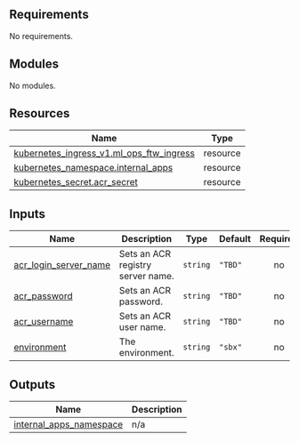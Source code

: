 <!-- BEGIN_TF_DOCS -->
## Requirements

No requirements.

## Modules

No modules.

## Resources

| Name | Type |
|------|------|
| [kubernetes_ingress_v1.ml_ops_ftw_ingress](https://registry.terraform.io/providers/hashicorp/kubernetes/latest/docs/resources/ingress_v1) | resource |
| [kubernetes_namespace.internal_apps](https://registry.terraform.io/providers/hashicorp/kubernetes/latest/docs/resources/namespace) | resource |
| [kubernetes_secret.acr_secret](https://registry.terraform.io/providers/hashicorp/kubernetes/latest/docs/resources/secret) | resource |

## Inputs

| Name | Description | Type | Default | Required |
|------|-------------|------|---------|:--------:|
| <a name="input_acr_login_server_name"></a> [acr\_login\_server\_name](#input\_acr\_login\_server\_name) | Sets an ACR registry server name. | `string` | `"TBD"` | no |
| <a name="input_acr_password"></a> [acr\_password](#input\_acr\_password) | Sets an ACR password. | `string` | `"TBD"` | no |
| <a name="input_acr_username"></a> [acr\_username](#input\_acr\_username) | Sets an ACR user name. | `string` | `"TBD"` | no |
| <a name="input_environment"></a> [environment](#input\_environment) | The environment. | `string` | `"sbx"` | no |

## Outputs

| Name | Description |
|------|-------------|
| <a name="output_internal_apps_namespace"></a> [internal\_apps\_namespace](#output\_internal\_apps\_namespace) | n/a |
<!-- END_TF_DOCS -->